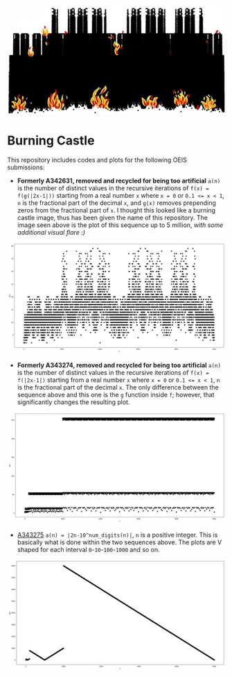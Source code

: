 <p align="center">
  <img src="img/5monfire.jpg">
</p>

# Burning Castle
This repository includes codes and plots for the following OEIS submissions: 

- **Formerly A342631, removed and recycled for being too artificial** `a(n)` is the number of distinct values in the recursive iterations of `f(x) = f(g(|2x-1|))` starting from a real number `x` where `x = 0` or `0.1 <= x < 1`, `n` is the fractional part of the decimal `x`, and `g(x)` removes prepending zeros from the fractional part of `x`. I thought this looked like a burning castle image, thus has been given the name of this repository. The image seen above is the plot of this sequence up to 5 million, _with some additional visual flare :)_

![5000_s1](img/upto5000.png) 

- **Formerly A343274, removed and recycled for being too artificial** `a(n)` is the number of distinct values in the recursive iterations of `f(x) = f(|2x-1|)` starting from a real number  `x` where `x = 0` or `0.1 <= x < 1`, `n` is the fractional part of the decimal `x`. The only difference between the sequence above and this one is the `g` function inside `f`; however, that significantly changes the resulting plot.

![5000_s2](img/upto5000_2.png) 

- [A343275](https://oeis.org/A343275) `a(n) = |2n-10^num_digits(n)|`, `n` is a positive integer. This is basically what is done within the two sequences above. The plots are V shaped for each interval `0`-`10`-`100`-`1000` and so on.

![5000_s3](img/upto5000_3.png) 
